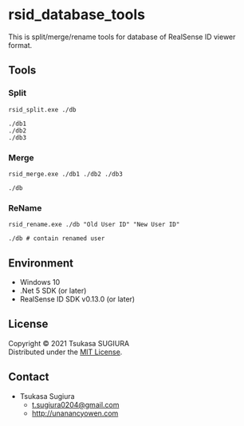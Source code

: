 rsid_database_tools
===================

This is split/merge/rename tools for database of RealSense ID viewer format.  

Tools
-----
### Split
```
rsid_split.exe ./db
```
```
./db1
./db2
./db3
```

### Merge
```
rsid_merge.exe ./db1 ./db2 ./db3
```
```
./db
```

### ReName
```
rsid_rename.exe ./db "Old User ID" "New User ID"
```
```
./db # contain renamed user
```

Environment
-----------
* Windows 10
* .Net 5 SDK (or later)
* RealSense ID SDK v0.13.0 (or later)

License
-------
Copyright &copy; 2021 Tsukasa SUGIURA  
Distributed under the [MIT License](http://www.opensource.org/licenses/mit-license.php "MIT License | Open Source Initiative").

Contact
-------
* Tsukasa Sugiura  
    * <t.sugiura0204@gmail.com>  
    * <http://unanancyowen.com>  
